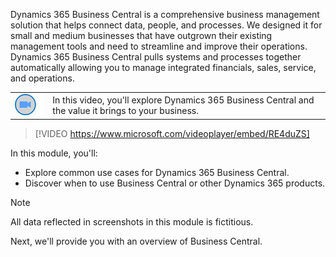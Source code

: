 ﻿Dynamics 365 Business Central is a comprehensive business management solution that helps connect data, people, and processes. We designed it for small and medium businesses that have outgrown their existing management tools and need to streamline and improve their operations. Dynamics 365 Business Central pulls systems and processes together automatically allowing you to manage integrated financials, sales, service, and operations.

|  |  |
| ------------ | ------------- | 
| ![Icon indicating play video](../media/video-icon.png) |In this video, you'll explore Dynamics 365 Business Central and the value it brings to your business. |
 
> [!VIDEO https://www.microsoft.com/videoplayer/embed/RE4duZS]

In this module, you'll:

- Explore common use cases for Dynamics 365 Business Central. 
- Discover when to use Business Central or other Dynamics 365 products.

> [!NOTE]
> All data reflected in screenshots in this module is fictitious.

Next, we'll provide you with an overview of Business Central.
 
